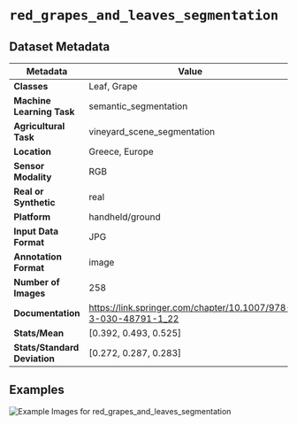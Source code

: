 
# `red_grapes_and_leaves_segmentation`

## Dataset Metadata

| Metadata | Value |
| --- | --- |
| **Classes** | Leaf, Grape |
| **Machine Learning Task** | semantic_segmentation |
| **Agricultural Task** | vineyard_scene_segmentation |
| **Location** | Greece, Europe |
| **Sensor Modality** | RGB |
| **Real or Synthetic** | real |
| **Platform** | handheld/ground |
| **Input Data Format** | JPG |
| **Annotation Format** | image |
| **Number of Images** | 258 |
| **Documentation** | https://link.springer.com/chapter/10.1007/978-3-030-48791-1_22 |
| **Stats/Mean** | [0.392, 0.493, 0.525] |
| **Stats/Standard Deviation** | [0.272, 0.287, 0.283] |


## Examples

![Example Images for red_grapes_and_leaves_segmentation](https://github.com/Project-AgML/AgML/docs/sample_images/red_grapes_and_leaves_segmentation_examples.png)